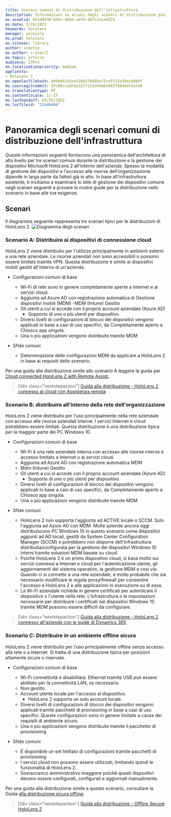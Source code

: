```yaml
---
title: Scenari comuni di distribuzione dell'infrastruttura
description: Informazioni su alcuni degli scenari di distribuzione più comuni basati su diverse distribuzioni dell'infrastruttura per la realtà mista.
ms.assetid: 651d0430-bfbc-4685-a4fd-db7c33ce9325
ms.date: 3/24/2021
keywords: hololens
manager: yannisle
ms.prod: hololens
ms.sitesec: library
author: scooley
ms.author: v-evmill
ms.topic: article
audience: ITPro
ms.localizationpriority: medium
appliesto:
- HoloLens 2
ms.openlocfilehash: 4b9bd4335e45180276d69af2ce5f33a38ecb800f
ms.sourcegitcommit: d7c86ccad7be32f7223d4b801083798454fda740
ms.translationtype: MT
ms.contentlocale: it-IT
ms.lasthandoff: 03/25/2021
ms.locfileid: "11448494"
---
```

# <a name="common-infrastructure-deployment-scenarios-overview"></a>Panoramica degli scenari comuni di distribuzione dell'infrastruttura

Queste informazioni seguenti forniscono una panoramica dell'architettura di alto livello per tre scenari comuni durante la distribuzione e la gestione dei dispositivi Microsoft HoloLens 2 all'interno dell'azienda. Spesso la modalità di gestione dei dispositivi e l'accesso alle risorse dell'organizzazione dipende in larga parte da fattori già in atto. In base all'infrastruttura esistente, ti invitiamo a esaminare lo stile di gestione dei dispositivi comune negli scenari seguenti e provare le nostre guide per la distribuzione nello scenario in base alle tue esigenze.

## <a name="scenarios"></a>Scenari

Il diagramma seguente rappresenta tre scenari tipici per le distribuzioni di HoloLens 2.
![Diagramma degli scenari](images/scenarios.jpg)

### <a name="scenario-a-deploy-to-cloud-connect-devices"></a>Scenario A: Distribuire ai dispositivi di connessione cloud

HoloLens 2 viene distribuito per l'utilizzo principalmente in ambienti esterni a una rete aziendale. Le risorse aziendali non sono accessibili o possono essere limitate tramite VPN. Questa distribuzione è simile ai dispositivi mobili gestiti all'interno di un'azienda.
 * Configurazioni comuni di base
   * Wi-Fi di rete sono in genere completamente aperte a Internet e ai servizi cloud.
   * Aggiunta ad Azure AD con registrazione automatica di Gestione dispositivi mobili (MDM) -MDM (Intune) Gestito
   * Gli utenti a cui si accede con il proprio account aziendale (Azure AD)
     * Supporto di uno o più utenti per dispositivo
   * Diversi livelli di configurazioni di blocco dei dispositivi vengono applicati in base a casi di uso specifici, da Completamente aperto a Chiosco app singola.
   * Una o più applicazioni vengono distribuite tramite MDM

* Sfide comuni
   * Determinazione delle configurazioni MDM da applicare a HoloLens 2 in base ai requisiti dello scenario.

Per una guida alla distribuzione simile allo scenario A leggere la guida per [Cloud connected HoloLens 2 with Remote Assist.](hololens2-cloud-connected-overview.md)

> [!div class="nextstepaction"]
> [Guida alla distribuzione - HoloLens 2 connesso al cloud con Assistenza remota](hololens2-cloud-connected-overview.md)

### <a name="scenario-b-deploy-inside-your-organizations-network"></a>Scenario B: distribuire all'interno della rete dell'organizzazione

HoloLens 2 viene distribuito per l'uso principalmente nella rete aziendale con accesso alle risorse aziendali interne. I servizi Internet e cloud potrebbero essere limitati. Questa distribuzione è una distribuzione tipica per la maggior parte dei PC Windows 10.

 * Configurazioni comuni di base
   * Wi-Fi è una rete aziendale interna con accesso alle risorse interne e accesso limitato a Internet o ai servizi cloud.
   * Aggiunta ad Azure AD con registrazione automatica MDM
   * Mdm (Intune) Gestito
   * Gli utenti a cui si accede con il proprio account aziendale (Azure AD)
     * Supporto di uno o più utenti per dispositivo
   * Diversi livelli di configurazioni di blocco dei dispositivi vengono applicati in base a casi di uso specifici, da Completamente aperto a Chiosco app singola.
   * Una o più applicazioni vengono distribuite tramite MDM

 * Sfide comuni
   * HoloLens 2 non supporta l'aggiunta ad ACTIVE locale o SCCM. Solo l'aggiunta ad Azure AD con MDM. Molte aziende ancora oggi distribuiscono PC Windows 10 in questo scenario come dispositivi aggiunti ad AD locali, gestiti da System Center Configuration Manager (SCCM) e potrebbero non disporre dell'infrastruttura distribuita/configurata per la gestione dei dispositivi Windows 10 interni tramite soluzioni MDM basate su cloud.
   * Poiché HoloLens 2 è un primo dispositivo cloud, si basa molto sui servizi connessi a Internet e cloud per l'autenticazione utente, gli aggiornamenti del sistema operativo, la gestione MDM e così via. Quando ci si connette a una rete aziendale, è molto probabile che sia necessario modificare le regole proxy/firewall per consentire l'accesso a HoloLens 2 e alle applicazioni in esecuzione su di essa.
   * La Wi-Fi aziendale richiede in genere certificati per autenticare il dispositivo o l'utente nella rete. L'infrastruttura o le impostazioni necessarie per distribuire i certificati nei dispositivi Windows 10 tramite MDM possono essere difficili da configurare.

> [!div class="nextstepaction"]
> [Guida alla distribuzione - HoloLens 2 connesso all'azienda con le guide di Dynamics 365](hololens2-corp-connected-overview.md)

### <a name="scenario-c-deploy-in-secure-offline-environment"></a>Scenario C: Distribuire in un ambiente offline sicuro

HoloLens 2 viene distribuito per l'uso principalmente offline senza accesso alla rete o a Internet. Si tratta di una distribuzione tipica per posizioni altamente sicure o riservate.
 * Configurazioni comuni di base
   * Wi-Fi connettività è disabilitata. Ethernet tramite USB può essere abilitato per la connettività LAN, se necessario.
   * Non gestito.
   * Account utente locale per l'accesso al dispositivo.
     * HoloLens 2 supporta un solo account locale.
   * Diversi livelli di configurazioni di blocco dei dispositivi vengono applicati tramite pacchetti di provisioning in base a casi di uso specifici. Queste configurazioni sono in genere limitate a causa dei requisiti di ambiente sicuro.
   * Una o più applicazioni vengono distribuite tramite il pacchetto di provisioning

 * Sfide comuni
   * È disponibile un set limitato di configurazioni tramite pacchetti di provisioning
   * I servizi cloud non possono essere utilizzati, limitando quindi le funzionalità di HoloLens 2.
   * Sovraccarico amministrativo maggiore poiché questi dispositivi devono essere configurati, configurati e aggiornati manualmente.

Per una guida alla distribuzione simile a questo scenario, consultare la Guida [alla distribuzione sicura offline](hololens-common-scenarios-offline-secure.md).

> [!div class="nextstepaction"]
> [Guida alla distribuzione - Offline Secure HoloLens 2](hololens-common-scenarios-offline-secure.md)
